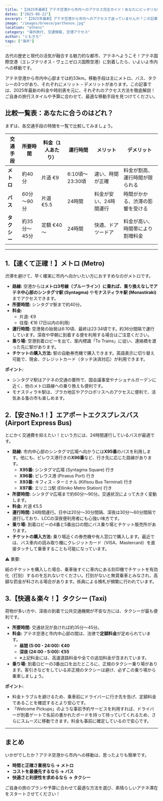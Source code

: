 ```yaml
---
title: "【2025年最新】アテネ空港から市内へのアクセス完全ガイド！あなたにピッタリな移動方法は？"
dates: ["2025-06-22"]
excerpt: "【2025年最新】アテネ空港から市内へのアクセスで迷っていませんか？この記事では、シンタグマ広場へ直通のメトロ、24時間運行で格安なバス、定額料金で安心なタクシーの料金・時間・乗り場を徹底比較！あなたの予算や旅のスタイルに最適な移動手段が必ず見つかります。アテネ旅行のスタートをスムーズに。"
image: "/images/Greece/parthenon.jpg"
location: "athens"
category: "海外旅行, 交通情報, 空港アクセス"
author: "ともきち"
tags: ["海外"]
---
```


古代の歴史と現代の活気が融合する魅力的な都市、アテネへようこそ！アテネ国際空港（エレフテリオス・ヴェニゼロス国際空港）に到着したら、いよいよ市内への移動です。

アテネ空港から市内中心部までは約33km。移動手段は主にメトロ、バス、タクシーの3つがあり、それぞれにメリット・デメリットがあります。この記事では、2025年最新の料金や時刻表を元に、それぞれのアクセス方法を徹底解説！ご自身の旅行スタイルや予算に合わせて、最適な移動手段を見つけてください。

## 比較一覧表：あなたに合うのはどれ？

まずは、各交通手段の特徴を一覧で比較してみましょう。

| 交通手段     | 所要時間     | 料金（1人あたり） | 運行時間        | メリット               | デメリット                       |
| ------------ | ------------ | ----------------- | --------------- | ---------------------- | -------------------------------- |
| **メトロ**   | 約40分       | 片道 €9           | 6:10頃～23:30頃 | 速い、時間が正確       | 料金が割高、運行時間が限られる   |
| **バス**     | 60分～90分   | 片道 €5.5         | 24時間          | 料金が安い、24時間運行 | 時間がかかる、渋滞の影響を受ける |
| **タクシー** | 約35分～45分 | 定額 €40～        | 24時間          | 快適、ドアツードア     | 料金が高い、時間帯により割増料金 |

---

## 1.【速くて正確！】メトロ (Metro)

渋滞を避けて、早く確実に市内へ向かいたい方におすすめなのがメトロです。

- **路線:** 空港からは**メトロ3号線（ブルーライン）に乗れば、乗り換えなしでアテネ中心部のシンタグマ駅 (Syntagma)** や**モナスティラキ駅 (Monastiraki)** までアクセスできます。
- **所要時間:** シンタグマ駅まで約40分。
- **料金:**
  - 片道: €9
  - 往復: €16 (7日以内の利用)
- **運行時間:** 空港発の始発は6:10頃、最終は23:34頃です。約36分間隔で運行しています。深夜や早朝に到着する便を利用する場合はご注意ください。
- **乗り場:** 空港到着ロビーを出て、案内標識「To Trains」に従い、連絡橋を渡った先に駅があります。
- **チケットの購入方法:** 駅の自動券売機で購入できます。英語表示に切り替え可能で、現金、クレジットカード（タッチ決済対応）が利用できます。

**ポイント:**

- シンタグマ駅はアテネの交通の要所で、国会議事堂やナショナルガーデンに近く、他のメトロ路線への乗り換えも便利です。
- モナスティラキ駅は、プラカ地区やアクロポリスへのアクセスに便利で、活気ある蚤の市も楽しめます。

## 2.【安さNo.1！】エアポートエクスプレスバス (Airport Express Bus)

とにかく交通費を抑えたい！という方には、24時間運行しているバスが最適です。

- **路線:** 市内中心部のシンタグマ広場へ向かうには**X95番**のバスを利用します。他にも、ピレウス港行きの**X96番**など、行き先に応じた路線があります。
  - **X95番:** シンタグマ広場 (Syntagma Square) 行き
  - **X96番:** ピレウス港 (Piraeus Port) 行き
  - **X93番:** キフィス・ターミナル (Kifisou Bus Terminal) 行き
  - **X97番:** エリニコ駅 (Elliniko Metro Station) 行き
- **所要時間:** シンタグマ広場まで約60分～90分。交通状況によって大きく変動します。
- **料金:** 片道 €5.5
- **運行時間:** 24時間運行。日中は20分～30分間隔、深夜は30分～60分間隔で運行しており、LCCの深夜便利用者にも心強い味方です。
- **乗り場:** 到着ロビーの4番と5番出口の間にバス乗り場とチケット販売所があります。
- **チケットの購入方法:** 乗り場近くの券売機や有人窓口で購入します。最近では、バス車内の読み取り機にクレジットカード（VISA、Mastercard）を直接タッチして乗車することも可能になっています。

⚠️ 重要:

紙のチケットを購入した場合、乗車後すぐに車内にある刻印機でチケットを有効化（打刻）するのを忘れないでください。打刻がないと無賃乗車とみなされ、高額な罰金が科される場合があります。係員による検札が頻繁に行われています。

## 3.【快適＆楽々！】タクシー (Taxi)

荷物が多い方や、深夜の到着で公共交通機関が不安な方には、タクシーが最も便利です。

- **所要時間:** 交通状況が良ければ約35分～45分。
- **料金:** アテネ空港と市内中心部の間は、法律で**定額料金**が定められています。
  - **昼間 (5:00 - 24:00): €40**
  - **深夜 (24:00 - 5:00): €55**
  - ※上記料金には、高速道路料金や全ての追加料金が含まれています。
- **乗り場:** 到着ロビーの3番出口を出たところに、正規のタクシー乗り場があります。客引きなどをしている非正規のタクシーは避け、必ずこの乗り場から乗車しましょう。

**ポイント:**

- 料金トラブルを避けるため、乗車前にドライバーに行き先を告げ、定額料金であることを確認するとより安心です。
- 「Welcome Pickups」のような事前予約サービスを利用すれば、ドライバーが到着ゲートで名前の書かれたボードを持って待っていてくれるため、さらにスムーズに移動できます。料金も事前に確定しているので安心です。

---

## まとめ

いかがでしたか？アテネ空港から市内への移動は、思ったよりも簡単です。

- **時間と正確さ重視なら → メトロ**
- **コストを最優先するなら → バス**
- **快適さと利便性を求めるなら → タクシー**

ご自身の旅のプランや予算に合わせて最適な方法を選び、素晴らしいアテネ滞在をスタートさせてください！
